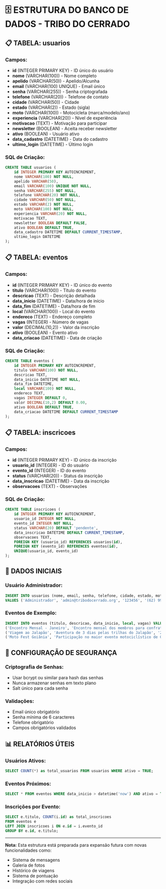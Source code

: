 # 🗄️ ESTRUTURA DO BANCO DE DADOS - TRIBO DO CERRADO

## 📋 TABELA: usuarios

### Campos:
- **id** (INTEGER PRIMARY KEY) - ID único do usuário
- **nome** (VARCHAR(100)) - Nome completo
- **apelido** (VARCHAR(50)) - Apelido/Alcunha
- **email** (VARCHAR(100) UNIQUE) - Email único
- **senha** (VARCHAR(255)) - Senha criptografada
- **telefone** (VARCHAR(20)) - Telefone de contato
- **cidade** (VARCHAR(50)) - Cidade
- **estado** (VARCHAR(2)) - Estado (sigla)
- **moto** (VARCHAR(100)) - Motocicleta (marca/modelo/ano)
- **experiencia** (VARCHAR(20)) - Nível de experiência
- **motivacao** (TEXT) - Motivação para participar
- **newsletter** (BOOLEAN) - Aceita receber newsletter
- **ativo** (BOOLEAN) - Usuário ativo
- **data_cadastro** (DATETIME) - Data do cadastro
- **ultimo_login** (DATETIME) - Último login

### SQL de Criação:
```sql
CREATE TABLE usuarios (
    id INTEGER PRIMARY KEY AUTOINCREMENT,
    nome VARCHAR(100) NOT NULL,
    apelido VARCHAR(50),
    email VARCHAR(100) UNIQUE NOT NULL,
    senha VARCHAR(255) NOT NULL,
    telefone VARCHAR(20) NOT NULL,
    cidade VARCHAR(50) NOT NULL,
    estado VARCHAR(2) NOT NULL,
    moto VARCHAR(100) NOT NULL,
    experiencia VARCHAR(20) NOT NULL,
    motivacao TEXT,
    newsletter BOOLEAN DEFAULT FALSE,
    ativo BOOLEAN DEFAULT TRUE,
    data_cadastro DATETIME DEFAULT CURRENT_TIMESTAMP,
    ultimo_login DATETIME
);
```

## 📋 TABELA: eventos

### Campos:
- **id** (INTEGER PRIMARY KEY) - ID único do evento
- **titulo** (VARCHAR(100)) - Título do evento
- **descricao** (TEXT) - Descrição detalhada
- **data_inicio** (DATETIME) - Data/hora de início
- **data_fim** (DATETIME) - Data/hora de fim
- **local** (VARCHAR(100)) - Local do evento
- **endereco** (TEXT) - Endereço completo
- **vagas** (INTEGER) - Número de vagas
- **valor** (DECIMAL(10,2)) - Valor da inscrição
- **ativo** (BOOLEAN) - Evento ativo
- **data_criacao** (DATETIME) - Data de criação

### SQL de Criação:
```sql
CREATE TABLE eventos (
    id INTEGER PRIMARY KEY AUTOINCREMENT,
    titulo VARCHAR(100) NOT NULL,
    descricao TEXT,
    data_inicio DATETIME NOT NULL,
    data_fim DATETIME,
    local VARCHAR(100) NOT NULL,
    endereco TEXT,
    vagas INTEGER DEFAULT 0,
    valor DECIMAL(10,2) DEFAULT 0.00,
    ativo BOOLEAN DEFAULT TRUE,
    data_criacao DATETIME DEFAULT CURRENT_TIMESTAMP
);
```

## 📋 TABELA: inscricoes

### Campos:
- **id** (INTEGER PRIMARY KEY) - ID único da inscrição
- **usuario_id** (INTEGER) - ID do usuário
- **evento_id** (INTEGER) - ID do evento
- **status** (VARCHAR(20)) - Status da inscrição
- **data_inscricao** (DATETIME) - Data da inscrição
- **observacoes** (TEXT) - Observações

### SQL de Criação:
```sql
CREATE TABLE inscricoes (
    id INTEGER PRIMARY KEY AUTOINCREMENT,
    usuario_id INTEGER NOT NULL,
    evento_id INTEGER NOT NULL,
    status VARCHAR(20) DEFAULT 'pendente',
    data_inscricao DATETIME DEFAULT CURRENT_TIMESTAMP,
    observacoes TEXT,
    FOREIGN KEY (usuario_id) REFERENCES usuarios(id),
    FOREIGN KEY (evento_id) REFERENCES eventos(id),
    UNIQUE(usuario_id, evento_id)
);
```

## 🔧 DADOS INICIAIS

### Usuário Administrador:
```sql
INSERT INTO usuarios (nome, email, senha, telefone, cidade, estado, moto, experiencia, ativo) 
VALUES ('Administrador', 'admin@tribodocerrado.org', '123456', '(62) 99999-9999', 'Goiânia', 'GO', 'Honda CB 600F 2020', 'expert', TRUE);
```

### Eventos de Exemplo:
```sql
INSERT INTO eventos (titulo, descricao, data_inicio, local, vagas) VALUES
('Encontro Mensal - Janeiro', 'Encontro mensal dos membros para confraternização', '2025-01-06 14:00:00', 'Praça Central - Goiânia', 50),
('Viagem ao Jalapão', 'Aventura de 3 dias pelas trilhas do Jalapão', '2025-03-15 06:00:00', 'Jalapão - TO', 20),
('Moto Fest Goiânia', 'Participação no maior evento motociclístico de Goiás', '2025-04-22 08:00:00', 'Centro de Convenções - Goiânia', 100);
```

## 🔐 CONFIGURAÇÃO DE SEGURANÇA

### Criptografia de Senhas:
- Usar bcrypt ou similar para hash das senhas
- Nunca armazenar senhas em texto plano
- Salt único para cada senha

### Validações:
- Email único obrigatório
- Senha mínima de 6 caracteres
- Telefone obrigatório
- Campos obrigatórios validados

## 📊 RELATÓRIOS ÚTEIS

### Usuários Ativos:
```sql
SELECT COUNT(*) as total_usuarios FROM usuarios WHERE ativo = TRUE;
```

### Eventos Próximos:
```sql
SELECT * FROM eventos WHERE data_inicio > datetime('now') AND ativo = TRUE ORDER BY data_inicio;
```

### Inscrições por Evento:
```sql
SELECT e.titulo, COUNT(i.id) as total_inscricoes 
FROM eventos e 
LEFT JOIN inscricoes i ON e.id = i.evento_id 
GROUP BY e.id, e.titulo;
```

---

**Nota:** Esta estrutura está preparada para expansão futura com novas funcionalidades como:
- Sistema de mensagens
- Galeria de fotos
- Histórico de viagens
- Sistema de pontuação
- Integração com redes sociais

